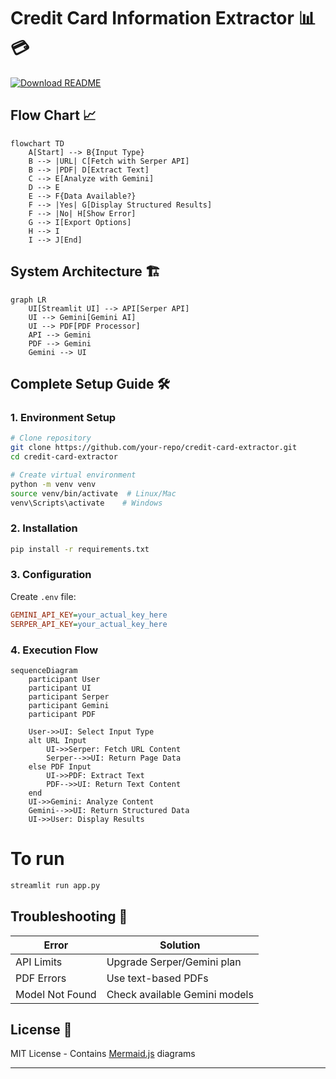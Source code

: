 # Credit Card Information Extractor 📊💳

[![Download README](https://img.shields.io/badge/Download-README-blue?style=for-the-badge&logo=markdown)](https://raw.githubusercontent.com/your-repo/credit-card-extractor/main/README.md)

## Flow Chart 📈

```mermaid
flowchart TD
    A[Start] --> B{Input Type}
    B --> |URL| C[Fetch with Serper API]
    B --> |PDF| D[Extract Text]
    C --> E[Analyze with Gemini]
    D --> E
    E --> F{Data Available?}
    F --> |Yes| G[Display Structured Results]
    F --> |No| H[Show Error]
    G --> I[Export Options]
    H --> I
    I --> J[End]
```

## System Architecture 🏗️

```mermaid
graph LR
    UI[Streamlit UI] --> API[Serper API]
    UI --> Gemini[Gemini AI]
    UI --> PDF[PDF Processor]
    API --> Gemini
    PDF --> Gemini
    Gemini --> UI
```

## Complete Setup Guide 🛠️

### 1. Environment Setup

```bash
# Clone repository
git clone https://github.com/your-repo/credit-card-extractor.git
cd credit-card-extractor

# Create virtual environment
python -m venv venv
source venv/bin/activate  # Linux/Mac
venv\Scripts\activate    # Windows
```

### 2. Installation

```bash
pip install -r requirements.txt
```

### 3. Configuration

Create `.env` file:

```ini
GEMINI_API_KEY=your_actual_key_here
SERPER_API_KEY=your_actual_key_here
```

### 4. Execution Flow

```mermaid
sequenceDiagram
    participant User
    participant UI
    participant Serper
    participant Gemini
    participant PDF

    User->>UI: Select Input Type
    alt URL Input
        UI->>Serper: Fetch URL Content
        Serper-->>UI: Return Page Data
    else PDF Input
        UI->>PDF: Extract Text
        PDF-->>UI: Return Text Content
    end
    UI->>Gemini: Analyze Content
    Gemini-->>UI: Return Structured Data
    UI->>User: Display Results
```

# To run
```python
streamlit run app.py
```

## Troubleshooting 🔧

| Error | Solution |
|-------|----------|
| API Limits | Upgrade Serper/Gemini plan |
| PDF Errors | Use text-based PDFs |
| Model Not Found | Check available Gemini models |

## License 📜

MIT License - Contains [Mermaid.js](https://mermaid.js.org/) diagrams

---

